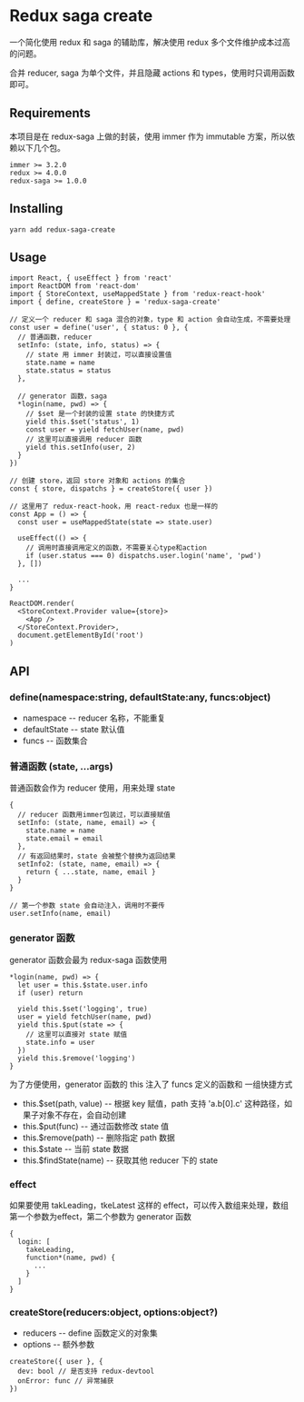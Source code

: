 # Redux saga create
一个简化使用 redux 和 saga 的辅助库，解决使用 redux 多个文件维护成本过高的问题。

合并 reducer, saga 为单个文件，并且隐藏 actions 和 types，使用时只调用函数即可。

## Requirements
本项目是在 redux-saga 上做的封装，使用 immer 作为 immutable 方案，所以依赖以下几个包。
```
immer >= 3.2.0
redux >= 4.0.0
redux-saga >= 1.0.0
```

## Installing
```
yarn add redux-saga-create
```

## Usage

```
import React, { useEffect } from 'react'
import ReactDOM from 'react-dom'
import { StoreContext, useMappedState } from 'redux-react-hook'
import { define, createStore } = 'redux-saga-create'

// 定义一个 reducer 和 saga 混合的对象，type 和 action 会自动生成，不需要处理
const user = define('user', { status: 0 }, {
  // 普通函数，reducer
  setInfo: (state, info, status) => {
    // state 用 immer 封装过，可以直接设置值
    state.name = name
    state.status = status
  },

  // generator 函数，saga
  *login(name, pwd) => {
    // $set 是一个封装的设置 state 的快捷方式
    yield this.$set('status', 1)
    const user = yield fetchUser(name, pwd)
    // 这里可以直接调用 reducer 函数
    yield this.setInfo(user, 2)
  }
})

// 创建 store，返回 store 对象和 actions 的集合
const { store, dispatchs } = createStore({ user })

// 这里用了 redux-react-hook，用 react-redux 也是一样的
const App = () => {
  const user = useMappedState(state => state.user)

  useEffect(() => {
    // 调用时直接调用定义的函数，不需要关心type和action
    if (user.status === 0) dispatchs.user.login('name', 'pwd')
  }, [])

  ...
}

ReactDOM.render(
  <StoreContext.Provider value={store}>
    <App />
  </StoreContext.Provider>,
  document.getElementById('root')
)

```

## API

### define(namespace:string, defaultState:any, funcs:object)
- namespace -- reducer 名称，不能重复
- defaultState -- state 默认值
- funcs -- 函数集合

### 普通函数 (state, ...args)
普通函数会作为 reducer 使用，用来处理 state
```
{
  // reducer 函数用immer包装过，可以直接赋值
  setInfo: (state, name, email) => {
    state.name = name
    state.email = email
  },
  // 有返回结果时，state 会被整个替换为返回结果
  setInfo2: (state, name, email) => {
    return { ...state, name, email }
  }
}

// 第一个参数 state 会自动注入，调用时不要传
user.setInfo(name, email)
```

### generator 函数
generator 函数会最为 redux-saga 函数使用
```
*login(name, pwd) => {
  let user = this.$state.user.info
  if (user) return

  yield this.$set('logging', true)
  user = yield fetchUser(name, pwd)
  yield this.$put(state => {
    // 这里可以直接对 state 赋值
    state.info = user
  })
  yield this.$remove('logging')
}
```
为了方便使用，generator 函数的 this 注入了 funcs 定义的函数和 一组快捷方式
- this.$set(path, value) -- 根据 key 赋值，path 支持 'a.b[0].c' 这种路径，如果子对象不存在，会自动创建
- this.$put(func) -- 通过函数修改 state 值
- this.$remove(path) -- 删除指定 path 数据
- this.$state -- 当前 state 数据
- this.$findState(name) -- 获取其他 reducer 下的 state

### effect
如果要使用 takLeading，tkeLatest 这样的 effect，可以传入数组来处理，数组第一个参数为effect，第二个参数为 generator 函数
```
{
  login: [
    takeLeading,
    function*(name, pwd) {
      ...
    }
  ]
}
```

### createStore(reducers:object, options:object?)
- reducers -- define 函数定义的对象集
- options -- 额外参数

```
createStore({ user }, {
  dev: bool // 是否支持 redux-devtool
  onError: func // 异常捕获
})
```